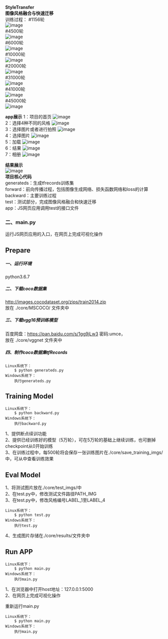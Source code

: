 **StyleTransfer**<br>
**图像风格融合与快速迁移**<br>
训练过程：
#1156轮<br>
 ![image](https://github.com/mr-zhouzhouzhou/styletransfer/blob/master/img/1156.jpg)<br>
 #4500轮<br>
 ![image](https://github.com/mr-zhouzhouzhou/styletransfer/blob/master/img/4500.jpg)<br>
 #6000轮<br>
 ![image](https://github.com/mr-zhouzhouzhou/styletransfer/blob/master/img/6000.jpg)<br>
 #10000轮<br>
 ![image](https://github.com/mr-zhouzhouzhou/styletransfer/blob/master/img/10000.jpg)<br>
 #20000轮<br>
 ![image](https://github.com/mr-zhouzhouzhou/styletransfer/blob/master/img/20000.jpg)<br>
  #31000轮<br>
 ![image](https://github.com/mr-zhouzhouzhou/styletransfer/blob/master/img/31000.jpg)<br>
 #41000轮<br>
 ![image](https://github.com/mr-zhouzhouzhou/styletransfer/blob/master/img/41000.jpg)<br>
 #45000轮<br>
 ![image](https://github.com/mr-zhouzhouzhou/styletransfer/blob/master/img/45000.jpg)<br>
 
 **app展示**
1：项目的首页
 ![image](https://github.com/mr-zhouzhouzhou/styletransfer/blob/master/img/79816200bc261c4abe08f43bf4d7768.png)<br>
2：选择4种不同的风格
 ![image](https://github.com/mr-zhouzhouzhou/styletransfer/blob/master/img/030a3982d446a76518c181971820914.png)<br>
 3：选择图片或者进行拍照
 ![image](https://github.com/mr-zhouzhouzhou/styletransfer/blob/master/img/7475358d9e96425d5900009124271aa.png)<br>
 4：选择图片
 ![image](https://github.com/mr-zhouzhouzhou/styletransfer/blob/master/img/27cfc33d68e417f54406839be0b2631.png)<br>
 5：加载
 ![image](https://github.com/mr-zhouzhouzhou/styletransfer/blob/master/img/d898b88d583673a50280386365b8083.png)<br> 
 6：结果
 ![image](https://github.com/mr-zhouzhouzhou/styletransfer/blob/master/img/4fffdca44807702c0328c2057e8826a.png)<br>
 7：相册
 ![image](https://github.com/mr-zhouzhouzhou/styletransfer/blob/master/img/22c5fc7949726b5cb2cd196e6a6884f.png)<br>

**结果展示**<br>
![image](https://github.com/mr-zhouzhouzhou/styletransfer/blob/master/img/result25.jpg)<br>
 **项目核心代码**<br>
generateds：生成tfrecords训练集<br>
forward：前向传播过程，包括图像生成网络、损失函数网络和loss的计算<br>
backward：主要训练过程<br>
test：测试部分，完成图像风格融合和快速迁移<br>
app：JS网页应用调用test的接口文件

### 二、main.py
运行JS网页应用的入口，在网页上完成可视化操作

## Prepare
##### 一、运行环境
python3.6.7
##### 二、下载coco数据集
http://images.cocodataset.org/zips/train2014.zip <br>
放在 ./core/MSCOCO/ 文件夹中<br>
##### 三、下载vgg16预训练模型
百度网盘：https://pan.baidu.com/s/1gg9jLw3  密码:umce，<br>
放在 ./core/vggnet 文件夹中<br>
##### 四、制作coco数据集tfRecords
```
Linux系统下：
    $ python generateds.py
Windows系统下：
    执行generateds.py
```

## Training Model
```
Linux系统下：
    $ python backward.py
Windows系统下：
    执行backward.py
```
1、提供断点续训功能<br>
2、提供已经训练好的模型（5万轮），可在5万轮的基础上继续训练，也可删掉checkpoint从0开始训练<br>
3、在训练过程中，每500轮将会保存一张训练图片在./core/save_training_imgs/中，可从中查看训练效果<br>

## Eval Model
1、将测试图片放在./core/test_imgs/中<br>
2、在test.py中，修改测试文件路径PATH_IMG<br>
3、在test.py中，修改风格编号LABEL_1至LABEL_4
```
Linux系统下：
    $ python test.py
Windows系统下：
    执行test.py
```
4、生成图片存储在./core/results/文件夹中

## Run APP
```
Linux系统下：
    $ python main.py
Windows系统下：
    执行main.py
```
1、在浏览器中打开host地址：127.0.0.1:5000<br>
2、在网页上完成可视化操作<br>


重新运行main.py
```
Linux系统下：
    $ python main.py
Windows系统下：
    执行main.py
```
